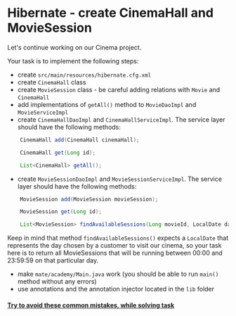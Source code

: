 # Hibernate - create CinemaHall and MovieSession

Let's continue working on our Cinema project.

Your task is to implement the following steps:
- create `src/main/resources/hibernate.cfg.xml`
- create `CinemaHall` class
- create `MovieSession` class - be careful adding relations with `Movie` and `CinemaHall`
- add implementations of `getAll()` method to `MovieDaoImpl` and `MovieServiceImpl`
- create `CinemaHallDaoImpl` and `CinemaHallServiceImpl`.
The service layer should have the following methods:
```java
    CinemaHall add(CinemaHall cinemaHall);

    CinemaHall get(Long id);

    List<CinemaHall> getAll();
```
- create `MovieSessionDaoImpl` and `MovieSessionServiceImpl`.
The service layer should have the following methods:
```java
    MovieSession add(MovieSession movieSession);

    MovieSession get(Long id);

    List<MovieSession> findAvailableSessions(Long movieId, LocalDate date);
```
Keep in mind that method `findAvailableSessions()` expects a `LocalDate` that represents the day 
chosen by a customer to visit our cinema, so your task here is to return all MovieSessions 
that will be running between 00:00 and 23:59:59 on that particular day.
- make `mate/academy/Main.java` work (you should be able to run `main()` method without any errors)
- use annotations and the annotation injector located in the `lib` folder

#### [Try to avoid these common mistakes, while solving task](https://mate-academy.github.io/jv-program-common-mistakes/hibernate/add-movie-session/add_movie_session_checklist)
